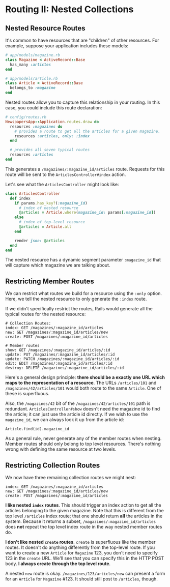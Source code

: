 # Routing II: Nested Collections

## Nested Resource Routes

It's common to have resources that are "children" of other
resources. For example, suppose your application includes these
models:

```ruby
# app/models/magazine.rb
class Magazine < ActiveRecord::Base
  has_many :articles
end

# app/models/article.rb
class Article < ActiveRecord::Base
  belongs_to :magazine
end
```

Nested routes allow you to capture this relationship in your
routing. In this case, you could include this route declaration:

```ruby
# config/routes.rb
NewspapersApp::Application.routes.draw do
  resources :magazines do
    # provides a route to get all the articles for a given magazine.
    resources :articles, only: :index
  end

  # provides all seven typical routes
  resources :articles
end
```

This generates a `/magazines/:magazine_id/articles` route. Requests
for this route will be sent to the `ArticlesController#index` action.

Let's see what the `ArticlesController` might look like:

```ruby
class ArticlesController
  def index
    if params.has_key?(:magazine_id)
      # index of nested resource
      @articles = Article.where(magazine_id: params[:magazine_id])
    else
      # index of top-level resource
      @articles = Article.all
    end

    render json: @articles
  end
end
```

The nested resource has a dynamic segment parameter `:magazine_id`
that will capture which magazine we are talking about.

## Restricting Member Routes

We can restrict what routes we build for a resource using the `:only`
option. Here, we tell the nested resource to only generate the
`:index` route.

If we didn't specifically restrict the routes, Rails would generate
all the typical routes for the nested resource:

```
# Collection Routes:
index: GET /magazines/:magazine_id/articles
new: GET /magazines/:magazine_id/articles/new
create: POST /magazines/:magazine_id/articles

# Member routes
show: GET /magazines/:magazine_id/articles/:id
update: PUT /magazines/:magazine_id/articles/:id
update: PATCH /magazines/:magazine_id/articles/:id
edit: EDIT /magazines/:magazine_id/articles/:id
destroy: DELETE /magazines/:magazine_id/articles/:id
```

Here's a general design principle: **there should be a exactly one URL
which maps to the representation of a resource**. The URLs
`/articles/101` and `/magazines/42/articles/101` would both route to
the same `Article`. One of these is superfluous.

Also, the `/magazines/42` bit of the `/magazines/42/articles/101` path
is redundant. `ArticlesController#show` doesn't need the magazine id
to find the article; it can just use the article id directly. If we
wish to use the `magazine_id`, we can always look it up from the
article id:

    Article.find(id).magazine_id

As a general rule, never generate any of the member routes when
nesting. Member routes should only belong to top level resources.
There's nothing wrong with defining the same resource at two
levels.

## Restricting Collection Routes

We now have three remaining collection routes we might nest:

```
index: GET /magazines/:magazine_id/articles
new: GET /magazines/:magazine_id/articles/new
create: POST /magazines/:magazine_id/articles
```

**I like nested `index` routes**. This should trigger an index action
to get all the articles belonging to the given magazine. Note that
this is different from the top level `/articles` index route; that one
should return **all** the articles in the system. Because it returns a
subset, `/magazines/:magazine_id/articles` does **not** repeat the top
level index route in the way nested member routes do.

**I don't like nested `create` routes**. `create` is superfluous like
the member routes. It doesn't do anything differently from the
top-level route. If you want to create a new `Article` for `Magazine`
123, you don't need to specify 123 in the `create` URL. We'll see that
you can specify this in the HTTP POST body. **I always create through
the top level route**.

A nested `new` route is okay. `/magazines/123/articles/new` can
present a form for an `Article` for `Magazine` \#123. It should still
post to `/articles`, though.
